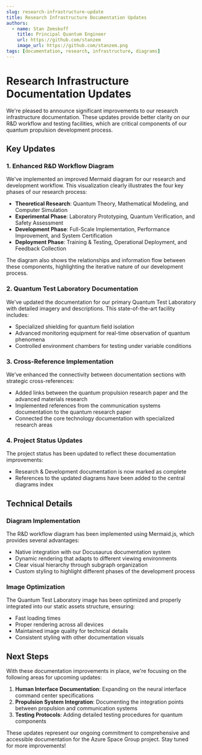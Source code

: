 ```yaml
---
slug: research-infrastructure-update
title: Research Infrastructure Documentation Updates
authors: 
  - name: Stan Zemskoff
    title: Principal Quantum Engineer
    url: https://github.com/stanzem
    image_url: https://github.com/stanzem.png
tags: [documentation, research, infrastructure, diagrams]
---
```


# Research Infrastructure Documentation Updates

We're pleased to announce significant improvements to our research infrastructure documentation. These updates provide better clarity on our R&D workflow and testing facilities, which are critical components of our quantum propulsion development process.

<!-- truncate -->

## Key Updates

### 1. Enhanced R&D Workflow Diagram

We've implemented an improved Mermaid diagram for our research and development workflow. This visualization clearly illustrates the four key phases of our research process:

- **Theoretical Research**: Quantum Theory, Mathematical Modeling, and Computer Simulation
- **Experimental Phase**: Laboratory Prototyping, Quantum Verification, and Safety Assessment
- **Development Phase**: Full-Scale Implementation, Performance Improvement, and System Certification
- **Deployment Phase**: Training & Testing, Operational Deployment, and Feedback Collection

The diagram also shows the relationships and information flow between these components, highlighting the iterative nature of our development process.

### 2. Quantum Test Laboratory Documentation

We've updated the documentation for our primary Quantum Test Laboratory with detailed imagery and descriptions. This state-of-the-art facility includes:

- Specialized shielding for quantum field isolation
- Advanced monitoring equipment for real-time observation of quantum phenomena
- Controlled environment chambers for testing under variable conditions

### 3. Cross-Reference Implementation

We've enhanced the connectivity between documentation sections with strategic cross-references:

- Added links between the quantum propulsion research paper and the advanced materials research
- Implemented references from the communication systems documentation to the quantum research paper
- Connected the core technology documentation with specialized research areas

### 4. Project Status Updates

The project status has been updated to reflect these documentation improvements:

- Research & Development documentation is now marked as complete
- References to the updated diagrams have been added to the central diagrams index

## Technical Details

### Diagram Implementation

The R&D workflow diagram has been implemented using Mermaid.js, which provides several advantages:

- Native integration with our Docusaurus documentation system
- Dynamic rendering that adapts to different viewing environments
- Clear visual hierarchy through subgraph organization
- Custom styling to highlight different phases of the development process

### Image Optimization

The Quantum Test Laboratory image has been optimized and properly integrated into our static assets structure, ensuring:

- Fast loading times
- Proper rendering across all devices
- Maintained image quality for technical details
- Consistent styling with other documentation visuals

## Next Steps

With these documentation improvements in place, we're focusing on the following areas for upcoming updates:

1. **Human Interface Documentation**: Expanding on the neural interface command center specifications
2. **Propulsion System Integration**: Documenting the integration points between propulsion and communication systems
3. **Testing Protocols**: Adding detailed testing procedures for quantum components

These updates represent our ongoing commitment to comprehensive and accessible documentation for the Azure Space Group project. Stay tuned for more improvements! 